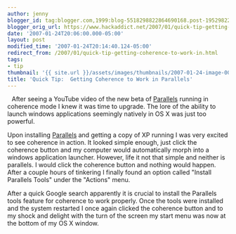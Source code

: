 ```yaml
---
author: jenny
blogger_id: tag:blogger.com,1999:blog-5518298822864690168.post-1952982201316337347
blogger_orig_url: https://www.hackaddict.net/2007/01/quick-tip-getting-coherence-to-work-in.html
date: '2007-01-24T20:06:00.000-05:00'
layout: post
modified_time: '2007-01-24T20:14:40.124-05:00'
redirect_from: /2007/01/quick-tip-getting-coherence-to-work-in.html
tags:
- tip
thumbnail: '{{ site.url }}/assets/images/thumbnails/2007-01-24-image-0000.gif'
title: 'Quick Tip:  Getting Coherence to Work in Parallels'
---
```


<img alt="" border="0" id="BLOGGER_PHOTO_ID_5023770269516586722" src="{{ site.url }}/assets/images/posts/2007-01-24-image-0000.gif" style="margin: 0pt 10px 10px 0pt; float: left; "/>

After seeing a YouTube video of the new beta of <a href="http://www.parallels.com/">Parallels</a> running in coherence mode I knew it was time to upgrade.  The lore of the ability to launch windows applications seemingly natively in OS X was just too powerful.



Upon installing <a href="http://www.parallels.com/">Parallels</a> and getting a copy of XP running I was very excited to see coherence in action.  It looked simple enough, just click the coherence button and my computer would automatically morph into a windows application launcher.  However, life it not that simple and neither is parallels.   I would click the coherence button and nothing would happen.  After a couple hours of tinkering I finally found an option called "Install Parallels Tools" under the "Actions" menu.



After a quick Google search apparently it is crucial to install the Parallels tools feature for coherence to work properly.  Once the tools were installed and the system restarted I once again clicked the coherence button and to my shock and delight with the turn of the screen my start menu was now at the bottom of my OS X window.